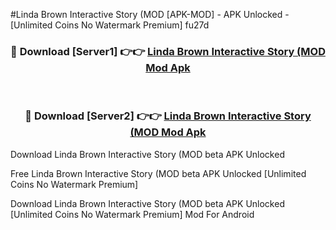 #Linda Brown Interactive Story (MOD [APK-MOD] - APK Unlocked - [Unlimited Coins No Watermark Premium] fu27d



<div align="center">

<h3>🔴 Download [Server1] 👉👉 <a href="https://momento.my/?title=Linda_Brown_Interactive_Story_(MOD">Linda Brown Interactive Story (MOD Mod Apk</a></h3><br>

<h3>🔴 Download [Server2] 👉👉 <a href="https://momento.my/?title=Linda_Brown_Interactive_Story_(MOD">Linda Brown Interactive Story (MOD Mod Apk</a></h3>
</div>



Download Linda Brown Interactive Story (MOD beta APK Unlocked

Free Linda Brown Interactive Story (MOD beta APK Unlocked [Unlimited Coins No Watermark Premium]

Download Linda Brown Interactive Story (MOD beta APK Unlocked [Unlimited Coins No Watermark Premium] Mod For Android
